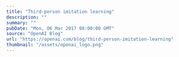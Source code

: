```yaml
---
title: "Third-person imitation learning"
description: ""
summary: ""
pubDate: "Mon, 06 Mar 2017 08:00:00 GMT"
source: "OpenAI Blog"
url: "https://openai.com/blog/third-person-imitation-learning"
thumbnail: "/assets/openai_logo.png"
---
```


